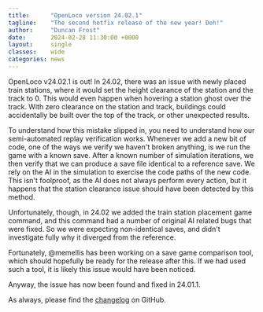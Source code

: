 ```yaml
---
title:      "OpenLoco version 24.02.1"
tagline:    "The second hotfix release of the new year! Doh!"
author:     "Duncan Frost"
date:       2024-02-28 11:30:00 +0000
layout:     single
classes:    wide
categories: news
---
```


OpenLoco v24.02.1 is out! In 24.02, there was an issue with newly placed train stations, where it
would set the height clearance of the station and the track to 0. This would even happen when
hovering a station ghost over the track. With zero clearance on the station and track, buildings
could accidentally be built over the top of the track, or other unexpected results.

To understand how this mistake slipped in, you need to understand how our semi-automated replay
verification works. Whenever we add a new bit of code, one of the ways we verify we haven't
broken anything, is we run the game with a known save. After a known number of simulation iterations,
we then verify that we can produce a save file identical to a reference save. We rely on the AI
in the simulation to exercise the code paths of the new code. This isn't foolproof, as the AI
does not always perform every action, but it happens that the station clearance issue should have
been detected by this method.

Unfortunately, though, in 24.02 we added the train station placement game command, and this command
had a number of original AI related bugs that were fixed. So we were expecting non-identical saves,
and didn't investigate fully why it diverged from the reference.

Fortunately, @memellis has been working on a save game comparison tool, which should hopefully be ready
for the release after this. If we had used such a tool, it is likely this issue would have been noticed.

Anyway, the issue has now been found and fixed in 24.01.1.

As always, please find the
[changelog](https://github.com/OpenLoco/OpenLoco/blob/v24.02.1/CHANGELOG.md)
on GitHub.
